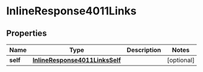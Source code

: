 
# InlineResponse4011Links

## Properties
Name | Type | Description | Notes
------------ | ------------- | ------------- | -------------
**self** | [**InlineResponse4011LinksSelf**](InlineResponse4011LinksSelf.md) |  |  [optional]



